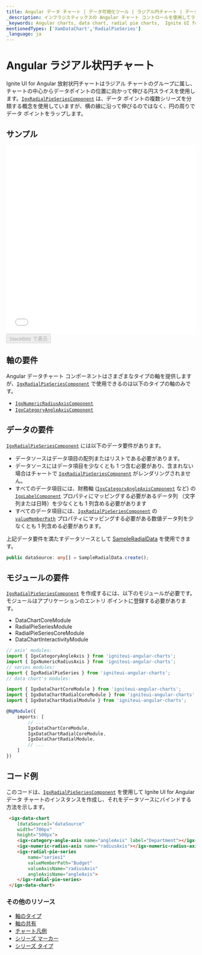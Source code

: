 ```yaml
---
title: Angular データ チャート | データ可視化ツール | ラジアル円チャート | データ バインディング | インフラジスティックス
_description: インフラジスティックスの Angular チャート コントロールを使用してラジアル円チャートを作成します。Ignite UI for Angular グラフ タイプについて説明します。
_keywords: Angular charts, data chart, radial pie charts,  Ignite UI for Angular, Infragistics, Angular チャート, データ チャート, ラジアル円チャート, インフラジスティックス
mentionedTypes: ['XamDataChart','RadialPieSeries']
_language: ja
---
```


# Angular ラジアル状円チャート

Ignite UI for Angular 放射状円チャートはラジアル チャートのグループに属し、チャートの中心からデータポイントの位置に向かって伸びる円スライスを使用します。[`IgxRadialPieSeriesComponent`]({environment:dvapibaseurl}/products/ignite-ui-angular/api/docs/typescript/latest/classes/igxradialpieseriescomponent.html) は、データ ポイントの複数シリーズを分類する概念を使用していますが、横の線に沿って伸びるのではなく、円の周りでデータ ポイントをラップします。

## サンプル

<div class="sample-container loading" style="height: 500px">
    <iframe id="data-chart-type-radial-series-iframe" src='{environment:dvDemosBaseUrl}/charts/data-chart-type-radial-pie-series' width="100%" height="100%" seamless frameBorder="0" onload="onXPlatSampleIframeContentLoaded(this);"></iframe>
</div>
<div>
    <button data-localize="stackblitz" disabled class="stackblitz-btn" data-iframe-id="data-chart-type-radial-series-iframe" data-demos-base-url="{environment:dvDemosBaseUrl}">StackBlitz で表示
    </button>


</div>

<div class="divider--half"></div>

## 軸の要件

Angular データチャート コンポーネントはさまざまなタイプの軸を提供しますが、[`IgxRadialPieSeriesComponent`]({environment:dvapibaseurl}/products/ignite-ui-angular/api/docs/typescript/latest/classes/igxradialpieseriescomponent.html) で使用できるのは以下のタイプの軸のみです。

-   [`IgxNumericRadiusAxisComponent`]({environment:dvapibaseurl}/products/ignite-ui-angular/api/docs/typescript/latest/classes/igxnumericradiusaxiscomponent.html)
-   [`IgxCategoryAngleAxisComponent`]({environment:dvapibaseurl}/products/ignite-ui-angular/api/docs/typescript/latest/classes/igxcategoryangleaxiscomponent.html)

## データの要件

[`IgxRadialPieSeriesComponent`]({environment:dvapibaseurl}/products/ignite-ui-angular/api/docs/typescript/latest/classes/igxradialpieseriescomponent.html) には以下のデータ要件があります。

-   データソースはデータ項目の配列またはリストである必要があります。
-   データソースにはデータ項目を少なくとも 1 つ含む必要があり、含まれない場合はチャートで [`IgxRadialPieSeriesComponent`]({environment:dvapibaseurl}/products/ignite-ui-angular/api/docs/typescript/latest/classes/igxradialpieseriescomponent.html) がレンダリングされません。
-   すべてのデータ項目には、財務軸 ([`IgxCategoryAngleAxisComponent`]({environment:dvapibaseurl}/products/ignite-ui-angular/api/docs/typescript/latest/classes/igxcategoryangleaxiscomponent.html) など) の [`IgxLabelComponent`]({environment:dvapibaseurl}/products/ignite-ui-angular/api/docs/typescript/latest/classes/igxlabelcomponent.html) プロパティにマッピングする必要があるデータ列 （文字列または日時）を少なくとも 1 列含める必要があります
-   すべてのデータ項目には、[`IgxRadialPieSeriesComponent`]({environment:dvapibaseurl}/products/ignite-ui-angular/api/docs/typescript/latest/classes/igxradialpieseriescomponent.html) の [`valueMemberPath`]({environment:dvapibaseurl}/products/ignite-ui-angular/api/docs/typescript/latest/classes/igxanchoredradialseriescomponent.html#valuememberpath) プロパティにマッピングする必要がある数値データ列を少なくとも 1 列含める必要があります。

上記データ要件を満たすデータソースとして [SampleRadialData](data-chart-data-sources-radial.md) を使用できます。

```ts
public dataSource: any[] = SampleRadialData.create();
```

## モジュールの要件

[`IgxRadialPieSeriesComponent`]({environment:dvapibaseurl}/products/ignite-ui-angular/api/docs/typescript/latest/classes/igxradialpieseriescomponent.html) を作成するには、以下のモジュールが必要です。<!-- Angular, React, WebComponents --> <!-- end: Angular, React, WebComponents --><!-- Blazor -->モジュールはアプリケーションのエントリ ポイントに登録する必要があります。

-   DataChartCoreModule        
-   RadialPieSeriesModule
-   RadialPieSeriesCoreModule      
-   DataChartInteractivityModule
    <!-- end: Blazor -->

```ts
// axis' modules:
import { IgxCategoryAngleAxis } from 'igniteui-angular-charts';
import { IgxNumericRadiusAxis } from 'igniteui-angular-charts';
// series modules:
import { IgxRadialPieSeries } from 'igniteui-angular-charts';
// data chart's modules:

import { IgxDataChartCoreModule } from 'igniteui-angular-charts';
import { IgxDataChartRadialCoreModule } from 'igniteui-angular-charts';
import { IgxDataChartRadialModule } from 'igniteui-angular-charts';

@NgModule({
    imports: [
        // ...
        IgxDataChartCoreModule,
        IgxDataChartRadialCoreModule,
        IgxDataChartRadialModule,
        // ...
    ]
})
```

## コード例

このコードは、[`IgxRadialPieSeriesComponent`]({environment:dvapibaseurl}/products/ignite-ui-angular/api/docs/typescript/latest/classes/igxradialpieseriescomponent.html) を使用して Ignite UI for Angular データ チャートのインスタンスを作成し、それをデータソースにバインドする方法を示します。

```html
 <igx-data-chart
    [dataSource]="dataSource"
    width="700px"
    height="500px">
    <igx-category-angle-axis name="angleAxis" label="Department"></igx-category-angle-axis>
    <igx-numeric-radius-axis name="radiusAxis"></igx-numeric-radius-axis>
    <igx-radial-pie-series
        name="series1"
        valueMemberPath="Budget"
        valueAxisName="radiusAxis"
        angleAxisName="angleAxis">
    </igx-radial-pie-series>
 </igx-data-chart>
```

### その他のリソース

-   [軸のタイプ](data-chart-axis-types.md)
-   [軸の共有](data-chart-axis-sharing.md)
-   [チャート凡例](data-chart-legends.md)
-   [シリーズ マーカー](data-chart-series-markers.md)
-   [シリーズ タイプ](data-chart-series-types.md)
